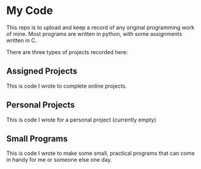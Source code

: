 # My Code

This repo is to upload and keep a record of any original programming work of mine. Most programs are written in python, with some assignments written in C.

There are three types of projects recorded here:

## Assigned Projects

This is code I wrote to complete online projects.

## Personal Projects

This is code I wrote for a personal project (currently empty)

## Small Programs

This is code I wrote to make some small, practical programs that can come in handy for me or someone else one day.
